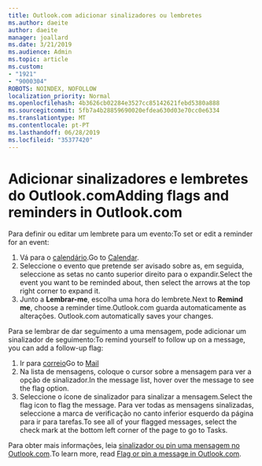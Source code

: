 ```yaml
---
title: Outlook.com adicionar sinalizadores ou lembretes
ms.author: daeite
author: daeite
manager: joallard
ms.date: 3/21/2019
ms.audience: Admin
ms.topic: article
ms.custom:
- "1921"
- "9000304"
ROBOTS: NOINDEX, NOFOLLOW
localization_priority: Normal
ms.openlocfilehash: 4b3626cb02284e3527cc85142621febd5380a888
ms.sourcegitcommit: 5fb7a4b28859690020efdea630d03e70cc0e6334
ms.translationtype: MT
ms.contentlocale: pt-PT
ms.lasthandoff: 06/28/2019
ms.locfileid: "35377420"
---
```

# <a name="adding-flags-and-reminders-in-outlookcom"></a><span data-ttu-id="b9a13-102">Adicionar sinalizadores e lembretes do Outlook.com</span><span class="sxs-lookup"><span data-stu-id="b9a13-102">Adding flags and reminders in Outlook.com</span></span>

<span data-ttu-id="b9a13-103">Para definir ou editar um lembrete para um evento:</span><span class="sxs-lookup"><span data-stu-id="b9a13-103">To set or edit a reminder for an event:</span></span>

1. <span data-ttu-id="b9a13-104">Vá para o [calendário](https://outlook.live.com/calendar/).</span><span class="sxs-lookup"><span data-stu-id="b9a13-104">Go to [Calendar](https://outlook.live.com/calendar/).</span></span>
1. <span data-ttu-id="b9a13-105">Seleccione o evento que pretende ser avisado sobre as, em seguida, seleccione as setas no canto superior direito para o expandir.</span><span class="sxs-lookup"><span data-stu-id="b9a13-105">Select the event you want to be reminded about, then select the arrows at the top right corner to expand it.</span></span>
1. <span data-ttu-id="b9a13-106">Junto a **Lembrar-me**, escolha uma hora do lembrete.</span><span class="sxs-lookup"><span data-stu-id="b9a13-106">Next to **Remind me**, choose a reminder time.</span></span><span data-ttu-id="b9a13-107">Outlook.com guarda automaticamente as alterações.</span><span class="sxs-lookup"><span data-stu-id="b9a13-107"> Outlook.com automatically saves your changes.</span></span>

<span data-ttu-id="b9a13-108">Para se lembrar de dar seguimento a uma mensagem, pode adicionar um sinalizador de seguimento:</span><span class="sxs-lookup"><span data-stu-id="b9a13-108">To remind yourself to follow up on a message, you can add a follow-up flag:</span></span>

1. <span data-ttu-id="b9a13-109">Ir para [correio](https://outlook.live.com/mail/)</span><span class="sxs-lookup"><span data-stu-id="b9a13-109">Go to [Mail](https://outlook.live.com/mail/)</span></span>
1. <span data-ttu-id="b9a13-110">Na lista de mensagens, coloque o cursor sobre a mensagem para ver a opção de sinalizador.</span><span class="sxs-lookup"><span data-stu-id="b9a13-110">In the message list, hover over the message to see the flag option.</span></span>
1. <span data-ttu-id="b9a13-111">Seleccione o ícone de sinalizador para sinalizar a mensagem.</span><span class="sxs-lookup"><span data-stu-id="b9a13-111">Select the flag icon to flag the message.</span></span> <span data-ttu-id="b9a13-112">Para ver todas as mensagens sinalizadas, seleccione a marca de verificação no canto inferior esquerdo da página para ir para tarefas.</span><span class="sxs-lookup"><span data-stu-id="b9a13-112">To see all of your flagged messages, select the check mark at the bottom left corner of the page to go to Tasks.</span></span>
 
<span data-ttu-id="b9a13-113">Para obter mais informações, leia [sinalizador ou pin uma mensagem no Outlook.com](https://support.office.com/article/8e911e69-30d6-4cc8-8c71-a1163560618a).</span><span class="sxs-lookup"><span data-stu-id="b9a13-113">To learn more, read [Flag or pin a message in Outlook.com](https://support.office.com/article/8e911e69-30d6-4cc8-8c71-a1163560618a).</span></span>
